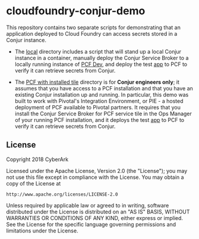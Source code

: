 # cloudfoundry-conjur-demo
This repository contains two separate scripts for demonstrating that an
application deployed to Cloud Foundry can access secrets stored in a Conjur
instance.

- The [local](local/) directory includes a script that will stand up a local
Conjur instance in a container, manually deploy the Conjur Service Broker to
a locally running instance of [PCF Dev](https://pivotal.io/pcf-dev), and deploy
the test [app](app/) to PCF to verify it can retrieve secrets from Conjur.

- The [PCF with installed tile](pcf-with-installed-tile/) directory is for **Conjur engineers only**; it assumes that
you have access to a PCF installation and that you have an existing Conjur
installation up and running. In particular, this demo was built to work with
Pivotal's Integration Environment, or PIE - a hosted deployment of PCF available
to Pivotal partners. It requires that you install the Conjur Service Broker for
PCF service tile in the Ops Manager of your running PCF installation, and it
deploys the test [app](app/) to PCF to verify it can retrieve secrets from Conjur.

## License

Copyright 2018 CyberArk

Licensed under the Apache License, Version 2.0 (the "License");
you may not use this file except in compliance with the License.
You may obtain a copy of the License at

    http://www.apache.org/licenses/LICENSE-2.0

Unless required by applicable law or agreed to in writing, software
distributed under the License is distributed on an "AS IS" BASIS,
WITHOUT WARRANTIES OR CONDITIONS OF ANY KIND, either express or implied.
See the License for the specific language governing permissions and
limitations under the License.
